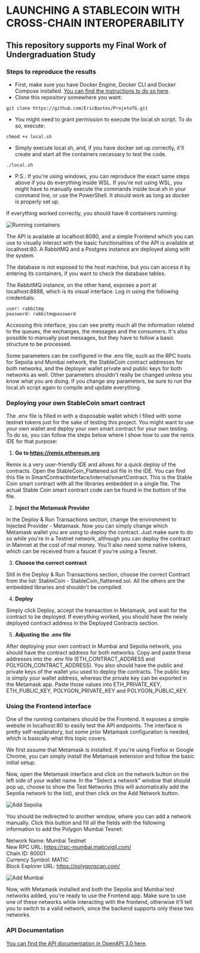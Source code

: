 # LAUNCHING A STABLECOIN WITH CROSS-CHAIN INTEROPERABILITY

## This repository supports my Final Work of Undergraduation Study

### Steps to reproduce the results

- First, make sure you have Docker Engine, Docker CLI and Docker Compose installed. 
[You can find the instructions to do so here](https://docs.docker.com/compose/install/).
- Clone this repository somewhere you want:
```
git clone https://github.com/EricBastos/ProjetoTG.git
```
- You might need to grant permission to execute the local.sh script. To do so, execute:
```
chmod +x local.sh
```
- Simply execute local.sh, and, if you have docker set up correctly, it'll create and start all the containers
necessary to test the code.
```
./local.sh
```
- P.S.: If you're using windows, you can reproduce the exact same steps above if you do everything inside WSL. 
If you're not using WSL, you might have to manually execute the commands inside local.sh in your command line, 
or use the PowerShell. It should work as long as docker is properly set up.

If everything worked correctly, you should have 6 containers running:

![Running containers](./docs/runningContainers.png "Running containers")

The API is available at localhost:8080, and a simple Frontend which you can use to visually interact with the basic
functionalities of the API is available at localhost:80. A RabbitMQ and a Postgres instance are deployed along with the system.

The database is not exposed to the host machine, but you can access it by entering its containers, if you want to check 
the database tables. 

The RabbitMQ instance, on the other hand, exposes a port at localhost:8888, which is its visual
interface. Log in using the following credentials:
```
user: rabbitmq
password: rabbitmqpassword
```

Accessing this interface, you can see pretty much all the information related to the queues, the exchanges, the messages
and the consumers. It's also possible to manually post messages, but they have to follow a basic structure to be processed.

Some parameters can be configured in the .env file, such as the RPC hosts for Sepolia and Mumbai network,
the StableCoin contract addresses for both networks, and the deployer wallet private and public keys for both networks as well.
Other parameters shouldn't really be changed unless you know what you are doing. If you change any parameters, be sure to run
the local.sh script again to compile and update everything.

### Deploying your own StableCoin smart contract

The .env file is filled in with a disposable wallet which I filled with some testnet tokens just for the sake of 
testing this project. You might want to use your own wallet and deploy your own smart contract for your own testing. 
To do so, you can follow the steps below where I show how to use the remix IDE for that purpose:

1. **Go to https://remix.ethereum.org**

Remix is a very user-friendly IDE and allows for a quick deploy of the contracts. Open the StableCoin_Flattened.sol file
in the IDE. You can find this file in SmartContractInterface/internal/smartContract. This is the Stable Coin smart contract
with all the libraries embedded in a single file. The actual Stable Coin smart contract code can be found in the bottom
of the file.

2. **Inject the Metamask Provider**

In the Deploy & Run Transactions section, change the environment to Injected Provider - Metamask. Now you can simply change
which Metamask wallet you are using to deploy the contract. Just make sure to do so while you're in a Testnet network,
although you can deploy the contract in Mainnet at the cost of real money. You'll also need some native tokens, which can
be received from a faucet if you're using a Tesnet.

3. **Choose the correct contract**

Still in the Deploy & Run Transactions section, choose the correct Contract from the list: StableCoin - StableCoin_flattened.sol.
All the others are the embedded libraries and shouldn't be compiled.

4. **Deploy**

Simply click Deploy, accept the transaction in Metamask, and wait for the contract to be deployed. If everything worked,
you should have the newly deployed contract address in the Deployed Contracts section.

5. **Adjusting the .env file**

After deploying your own contract in Mumbai and Sepolia network, you should have the contract address for both networks.
Copy and paste these addresses into the .env file (ETH_CONTRACT_ADDRESS and POLYGON_CONTRACT_ADDRESS). You also should
have the public and private keys of the wallet you used to deploy the contracts. The public key is simply your wallet
address, whereas the private key can be exported in the Metamask app. Paste those values into ETH_PRIVATE_KEY, ETH_PUBLIC_KEY,
POLYGON_PRIVATE_KEY and POLYGON_PUBLIC_KEY.

### Using the Frontend interface

One of the running containers should be the Frontend. It exposes a simple website in localhost:80 to easily test the API
endpoints. The interface is pretty self-explanatory, but some prior Metamask configuration is needed, which is basically
what this topic covers.

We first assume that Metamask is installed. If you're using Firefox or Google Chrome, you can simply install the Metamask
extension and follow the basic initial setup.

Now, open the Metamask interface and click on the network button on the left side of your wallet name. In the "Select a network"
window that should pop up, choose to show the Test Networks (this will automatically add the Sepolia network to the list),
and then click on the Add Network button.

![Add Sepolia](./docs/Metamask_TestNet.png "Add Sepolia")

You should be redirected to another window, where you can add a network manually. Click this button and fill all the fields
with the following information to add the Polygon Mumbai Tesnet:

Network Name: Mumbai Testnet \
New RPC URL: https://rpc-mumbai.maticvigil.com/ \
Chain ID: 80001 \
Currency Symbol: MATIC \
Block Explorer URL: https://polygonscan.com/ 

![Add Mumbai](./docs/Metamask_TestNet2.png "Add Mumbai")

Now, with Metamask installed and both the Sepolia and Mumbai test networks added, you're ready to use the Frontend app.
Make sure to use one of these networks while interacting with the frontend, otherwise it'll tell you to switch to a valid
network, since the backend supports only these two networks.

### API Documentation

[You can find the API documentation in OpenAPI 3.0 here](https://app.swaggerhub.com/apis/EricBastos/StableCoin-API/1.0.0).